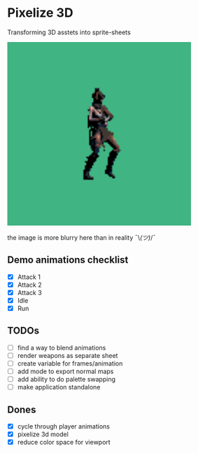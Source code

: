 # Pixelize 3D
Transforming 3D asstets into sprite-sheets

<img src="test.gif" alt="drawing" width="420"/>

the image is more blurry here than in reality ¯\\_(ツ)_/¯

## Demo animations checklist
- [x] Attack 1
- [x] Attack 2
- [x] Attack 3
- [x] Idle
- [x] Run

## TODOs
- [ ] find a way to blend animations
- [ ] render weapons as separate sheet
- [ ] create variable for frames/animation
- [ ] add mode to export normal maps
- [ ] add ability to do palette swapping
- [ ] make application standalone

## Dones
- [x] cycle through player animations
- [x] pixelize 3d model
- [x] reduce color space for viewport